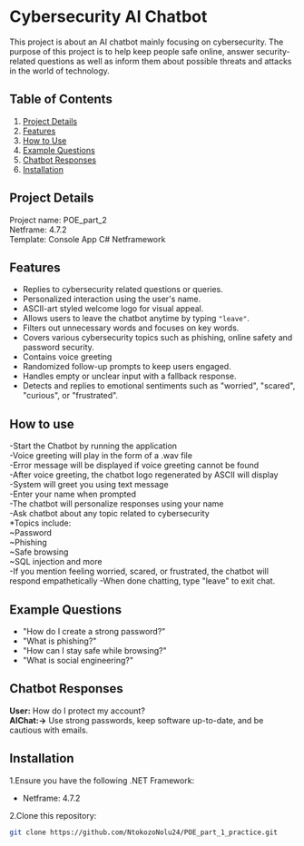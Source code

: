 # Cybersecurity AI Chatbot
This project is about an AI chatbot mainly focusing on cybersecurity. 
The purpose of this project is to help keep people safe online, 
answer security-related questions as well as inform them about possible threats and attacks in the world of technology.

## Table of Contents
1. [Project Details](project-details)
2. [Features](#features)
3. [How to Use](#how-to-use)
4. [Example Questions](#example-questions)
5. [Chatbot Responses](#chatbot-responses)
6. [Installation](#installation)

## Project Details
Project name: POE_part_2   
Netframe: 4.7.2    
Template: Console App C# Netframework

## Features
- Replies to cybersecurity related questions or queries.
- Personalized interaction using the user's name.
- ASCII-art styled welcome logo for visual appeal.
- Allows users to leave the chatbot anytime by typing `"leave"`. 
- Filters out unnecessary words and focuses on key words.  
- Covers various cybersecurity topics such as phishing, online safety and password security.   
- Contains voice greeting
- Randomized follow-up prompts to keep users engaged.
- Handles empty or unclear input with a fallback response.
- Detects and replies to emotional sentiments such as "worried", "scared", "curious", or "frustrated".                                                                                          

## How to use
-Start the Chatbot by running the application  
-Voice greeting will play in the form of a .wav file  
-Error message will be displayed if voice greeting cannot be found  
-After voice greeting, the chatbot logo regenerated by ASCII will display  
-System will greet you using text message  
-Enter your name when prompted   
-The chatbot will personalize responses using your name  
-Ask chatbot about any topic related to cybersecurity  
*Topics include:  
~Password  
~Phishing  
~Safe browsing  
~SQL injection and more  
-If you mention feeling worried, scared, or frustrated, the chatbot will respond empathetically
-When done chatting, type "leave" to exit chat. 

## Example Questions
- "How do I create a strong password?"
- "What is phishing?"
- "How can I stay safe while browsing?"
- "What is social engineering?"

## Chatbot Responses
**User:** How do I protect my account?  
**AIChat:->** Use strong passwords, keep software up-to-date, and be cautious with emails.
  
## Installation 
1.Ensure you have the following .NET Framework:
- Netframe: 4.7.2

2.Clone this repository:
```bash
git clone https://github.com/NtokozoNolu24/POE_part_1_practice.git 
 ```



